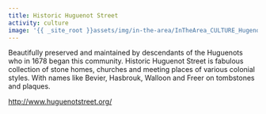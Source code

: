 ```yaml
---
title: Historic Huguenot Street
activity: culture
image: '{{ _site_root }}assets/img/in-the-area/InTheArea_CULTURE_Hugenot.jpg'
---
```

<p>Beautifully preserved and maintained by descendants of the Huguenots who in 1678 began this&nbsp;community.&nbsp;Historic Huguenot Street is fabulous collection of stone homes, churches and meeting places of various colonial styles. With names like Bevier, Hasbrouk, Walloon and&nbsp;Freer on tombstones and plaques.</p><p><a href="http://huguenotstreet.org/" target="_blank">http://www.huguenotstreet.org/</a></p>